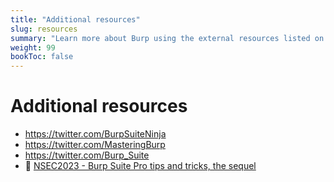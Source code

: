 ```yaml
---
title: "Additional resources"
slug: resources
summary: "Learn more about Burp using the external resources listed on this page."
weight: 99
bookToc: false
---
```


# Additional resources

- https://twitter.com/BurpSuiteNinja
- https://twitter.com/MasteringBurp
- https://twitter.com/Burp_Suite
- :cinema: [NSEC2023 - Burp Suite Pro tips and tricks, the sequel](https://www.youtube.com/watch?app=desktop&v=N7BN--CMOMI)
